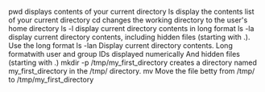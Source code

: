 pwd displays contents of your current directory
ls display the contents list of your current directory
cd changes the working directory to the user's home directory
ls -l display current directory contents in long format
ls -la display current directory contents, including hidden files (starting with .). Use the long format
ls -lan Display current directory contents. Long formatwith user and group IDs displayed numerically And hidden files (starting with .)
mkdir -p /tmp/my_first_directory creates a directory named my_first_directory in the /tmp/ directory.
mv Move the file betty from /tmp/ to /tmp/my_first_directory
